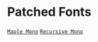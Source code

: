 # Patched Fonts
[`Maple Mono`](https://github.com/subframe7536/maple-font)
[`Recursive Mono`](https://github.com/arrowtype/recursive)
